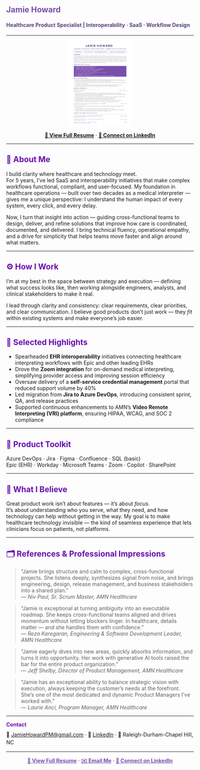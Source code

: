 <!-- 
🎨 Color Palette Reference
Primary Purple: #794FAD — used for name headers  
Grey Purple: #5A4279 — used for tagline/subheaders  
Deep Accent Purple: #6A0DAD — used for section headers  
Pastel Lavender: #B590E4 — optional accent/highlight  
Black: #000000 | White: #FFFFFF — neutrals  
-->

## <span style="color:#794FAD; font-weight:700;">Jamie Howard</span>  
#### <span style="color:#5A4279;">Healthcare Product Specialist&nbsp;|&nbsp;Interoperability&nbsp;·&nbsp;SaaS&nbsp;·&nbsp;Workflow Design</span>

---

<p align="center">
  <a href="./JamieHoward.pdf">
    <img src="./JamieHowardPreview.png" alt="Jamie Howard Resume Preview" title="View Jamie's full resume (PDF)" width="35%">
  </a>
</p>

<p align="center">
  <a href="./JamieHoward.pdf"><strong>📄 View Full Resume</strong></a> · 
  <a href="https://www.linkedin.com/in/JamieHowardPM"><strong>💬 Connect on LinkedIn</strong></a>
</p>

---

## <span style="color:#6a0dad">💬 About Me</span>
I build clarity where healthcare and technology meet.  
For 5 years, I’ve led SaaS and interoperability initiatives that make complex workflows functional, compliant, and user-focused. My foundation in healthcare operations — built over two decades as a medical interpreter — gives me a unique perspective: I understand the human impact of every system, every click, and every delay.

Now, I turn that insight into action — guiding cross-functional teams to design, deliver, and refine solutions that improve how care is coordinated, documented, and delivered. I bring technical fluency, operational empathy, and a drive for simplicity that helps teams move faster and align around what matters.

---

## <span style="color:#6a0dad">⚙️ How I Work</span>
I’m at my best in the space between strategy and execution — defining what success looks like, then working alongside engineers, analysts, and clinical stakeholders to make it real.  

I lead through clarity and consistency: clear requirements, clear priorities, and clear communication. I believe good products don’t just work — they *fit* within existing systems and make everyone’s job easier.

---

## <span style="color:#6a0dad">🌟 Selected Highlights</span>
- Spearheaded **EHR interoperability** initiatives connecting healthcare interpreting workflows with Epic and other leading EHRs  
- Drove the **Zoom integration** for on-demand medical interpreting, simplifying provider access and improving session efficiency  
- Oversaw delivery of a **self-service credential management** portal that reduced support volume by 40%  
- Led migration from **Jira to Azure DevOps**, introducing consistent sprint, QA, and release practices  
- Supported continuous enhancements to AMN’s **Video Remote Interpreting (VRI) platform**, ensuring HIPAA, WCAG, and SOC 2 compliance

---

## <span style="color:#6a0dad">🧰 Product Toolkit</span>
Azure DevOps · Jira · Figma · Confluence · SQL (basic)  
Epic (EHR) · Workday · Microsoft Teams · Zoom · Copilot · SharePoint  

---

## <span style="color:#6a0dad">💜 What I Believe</span>
Great product work isn’t about features — it’s about *focus*.  
It’s about understanding who you serve, what they need, and how technology can help without getting in the way. My goal is to make healthcare technology invisible — the kind of seamless experience that lets clinicians focus on patients, not platforms.

---

## <span style="color:#6a0dad">🗂️ References & Professional Impressions</span>

> “Jamie brings structure and calm to complex, cross-functional projects. She listens deeply, synthesizes signal from noise, and brings engineering, design, release management, and business stakeholders into a shared plan.”  
> — *Niv Paul, Sr. Scrum Master, AMN Healthcare*

> “Jamie is exceptional at turning ambiguity into an executable roadmap. She keeps cross-functional teams aligned and drives momentum without letting blockers linger. In healthcare, details matter — and she handles them with confidence.”  
> — *Reza Karegaran, Engineering & Software Development Leader, AMN Healthcare*

> “Jamie eagerly dives into new areas, quickly absorbs information, and turns it into opportunity. Her work with generative AI tools raised the bar for the entire product organization.”  
> — *Jeff Shelby, Director of Product Management, AMN Healthcare*

> “Jamie has an exceptional ability to balance strategic vision with execution, always keeping the customer’s needs at the forefront. She’s one of the most dedicated and dynamic Product Managers I’ve worked with.”  
> — *Laurie Anci, Program Manager, AMN Healthcare*

---

<p><strong><span style="color:#6a0dad">Contact</span></strong></p>
<p style="font-size:14px; line-height:1.5; margin-top:-6px;">
  📧 <a href="mailto:JamieHowardPM@gmail.com">JamieHowardPM@gmail.com</a> · 
  🔗 <a href="https://www.linkedin.com/in/JamieHowardPM">LinkedIn</a> · 
  📍 Raleigh-Durham-Chapel Hill, NC
</p>

---

<p align="center">
  <a href="./JamieHoward.pdf" style="color:#794FAD;"><strong>📄 View Full Resume</strong></a> · 
  <a href="mailto:JamieHowardPM@gmail.com" style="color:#794FAD;"><strong>✉️ Email Me</strong></a> · 
  <a href="https://www.linkedin.com/in/JamieHowardPM" style="color:#794FAD;"><strong>💬 Connect on LinkedIn</strong></a>
</p>
